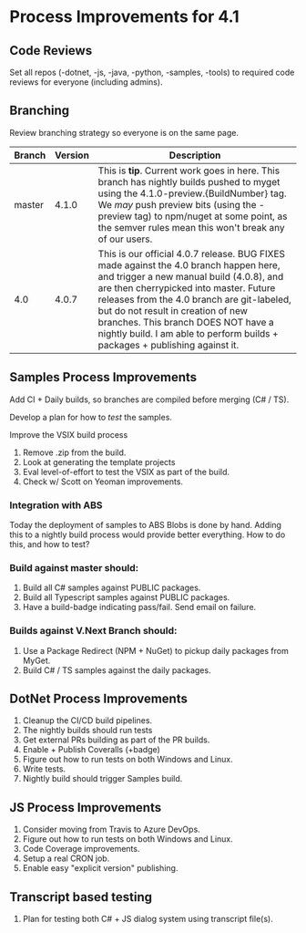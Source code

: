 # Process Improvements for 4.1

## Code Reviews
Set all repos (-dotnet, -js, -java, -python, -samples, -tools) to required code reviews for everyone (including admins).

## Branching
Review branching strategy so everyone is on the same page. 

| Branch  |Version   |Description
|---|---|---|
|master|4.1.0|This is **tip**. Current work goes in here. This branch has nightly builds pushed to myget using the 4.1.0-preview.{BuildNumber} tag. We *may* push preview bits (using the -preview tag) to npm/nuget at some point, as the semver rules mean this won't break any of our users. 
|4.0 |4.0.7|This is our official 4.0.7 release. BUG FIXES made against the 4.0 branch happen here, and trigger a new manual build (4.0.8), and are then cherrypicked into master. Future releases from the 4.0 branch are git-labeled, but do not result in creation of new branches. This branch DOES NOT have a nightly build. I am able to perform builds + packages + publishing against it. 


## Samples Process Improvements
Add CI + Daily builds, so branches are compiled before merging (C# / TS). 

Develop a plan for how to *test* the samples. 

Improve the VSIX build process 
1. Remove .zip from the build. 
2. Look at generating the template projects
3. Eval level-of-effort to test the VSIX as part of the build. 
4. Check w/ Scott on Yeoman improvements. 

### Integration with ABS
Today the deployment of samples to ABS Blobs is done by hand. Adding this to a nightly build process would provide better everything. How to do this, and how to test? 

### Build against **master** should:
1. Build all C# samples against PUBLIC packages. 
2. Build all Typescript samples against PUBLIC packages. 
3. Have a build-badge indicating pass/fail. Send email on failure. 

### Builds against V.Next Branch should:
1. Use a Package Redirect (NPM + NuGet) to pickup daily packages from MyGet. 
2. Build C# / TS samples against the daily packages. 

## DotNet Process Improvements
1. Cleanup the CI/CD build pipelines.
2. The nightly builds should run tests
3. Get external PRs building as part of the PR builds. 
4. Enable + Publish Coveralls (+badge)
5. Figure out how to run tests on both Windows and Linux.
6. Write tests. 
7. Nightly build should trigger Samples build. 

## JS Process Improvements
1. Consider moving from Travis to Azure DevOps.
2. Figure out how to run tests on both Windows and Linux.
3. Code Coverage improvements.
4. Setup a real CRON job. 
5. Enable easy "explicit version" publishing.

## Transcript based testing
1. Plan for testing both C# + JS dialog system using transcript file(s).